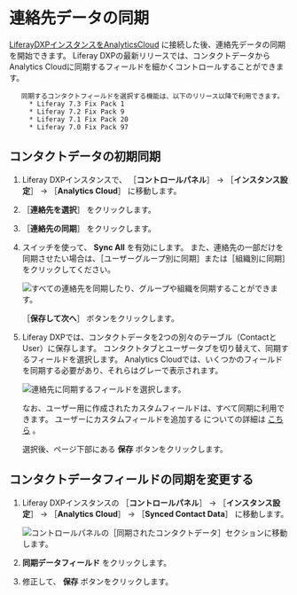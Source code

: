 # 連絡先データの同期

[LiferayDXPインスタンスをAnalyticsCloud](connecting-liferay-dxp-to-analytics-cloud.md) に接続した後、連絡先データの同期を開始できます。 Liferay DXPの最新リリースでは、コンタクトデータからAnalytics Cloudに同期するフィールドを細かくコントロールすることができます。

```{note}
   同期するコンタクトフィールドを選択する機能は、以下のリリース以降で利用できます。
     * Liferay 7.3 Fix Pack 1
     * Liferay 7.2 Fix Pack 9
     * Liferay 7.1 Fix Pack 20
     * Liferay 7.0 Fix Pack 97
```

<a name="コンタクトデータの初期同期" />

## コンタクトデータの初期同期

1. Liferay DXPインスタンスで、 ［**コントロールパネル**］ → ［**インスタンス設定**］ → ［**Analytics Cloud**］ に移動します。

1. ［**連絡先を選択**］ をクリックします。

1. ［**連絡先の同期**］ をクリックします。

1. スイッチを使って、 **Sync All** を有効にします。 また、連絡先の一部だけを同期させたい場合は、［ユーザーグループ別に同期］または［組織別に同期］をクリックしてください。

      ![すべての連絡先を同期したり、グループや組織を同期することができます。](./syncing-contact-data-from-dxp/images/01.png)

      ［**保存して次へ**］ ボタンをクリックします。

1. Liferay DXPでは、コンタクトデータを2つの別々のテーブル（ContactとUser）に保存します。 コンタクトタブとユーザータブを切り替えて、同期するフィールドを選択します。 Analytics Cloudでは、いくつかのフィールドを同期する必要があり、それらはグレーで表示されます。

      ![連絡先に同期するフィールドを選択します。](./syncing-contact-data-from-dxp/images/02.png)

      なお、ユーザー用に作成されたカスタムフィールドは、すべて同期に利用できます。 ユーザーにカスタムフィールドを追加する についての詳細は [こちら](https://learn.liferay.com/dxp/latest/ja/users-and-permissions/users/adding-custom-fields-to-users.html) 。

      選択後、ページ下部にある **保存** ボタンをクリックします。

<a name="コンタクトデータフィールドの同期を変更する" />

## コンタクトデータフィールドの同期を変更する

1. Liferay DXPインスタンスの ［**コントロールパネル**］ &rarr; ［**インスタンス設定**］ &rarr; ［**Analytics Cloud**］ &rarr; ［**Synced Contact Data**］ に移動します。

      ![コントロールパネルの［同期されたコンタクトデータ］セクションに移動します。](./syncing-contact-data-from-dxp/images/03.png)

1. **同期データフィールド** をクリックします。

1. 修正して、 **保存** ボタンをクリックします。
